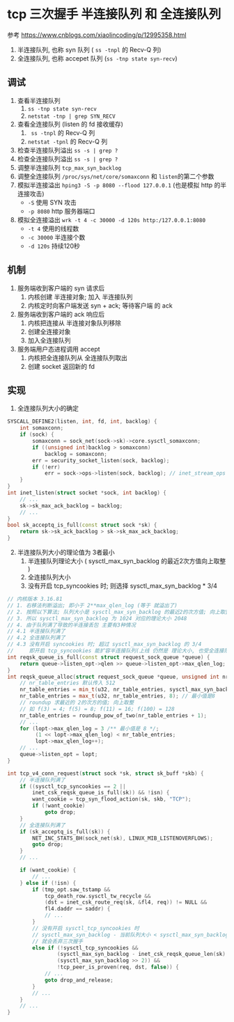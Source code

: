 # tcp 三次握手 半连接队列 和 全连接队列
参考 https://www.cnblogs.com/xiaolincoding/p/12995358.html
1. 半连接队列, 也称 syn 队列 ( `ss -tnpl` 的 Recv-Q 列)
2. 全连接队列, 也称 accepet 队列 (`ss -tnp state syn-recv`)

## 调试
1. 查看半连接队列
    1. `ss -tnp state syn-recv`
    2. `netstat -tnp | grep SYN_RECV`
2. 查看全连接队列 (listen 的 fd 接收缓存)
    1. ` ss -tnpl` 的 Recv-Q 列
    2. `netstat -tpnl` 的 Recv-Q 列
3. 检查半连接队列溢出 `ss -s | grep ?`
4. 检查全连接队列溢出 `ss -s | grep ?`
5. 调整半连接队列 `tcp_max_syn_backlog`
6. 调整全连接队列 `/proc/sys/net/core/somaxconn` 和 `listen`的第二个参数
7. 模拟半连接溢出 `hping3 -S -p 8080 --flood 127.0.0.1` (也是模拟 http 的半连接攻击)
    + `-S` 使用 SYN 攻击
    + `-p 8080` http 服务器端口
8. 模拟全连接溢出 `wrk -t 4 -c 30000 -d 120s http:/127.0.0.1:8080`
    + `-t 4` 使用的线程数
    + `-c 30000` 半连接个数
    + `-d 120s` 持续120秒
 
## 机制
1. 服务端收到客户端的 syn 请求后
    1. 内核创建 半连接对象; 加入 半连接队列
    2. 内核定时向客户端发送 syn + ack; 等待客户端 的 ack
2. 服务端收到客户端的 ack 响应后
    1. 内核把连接从 半连接对象队列移除
    2. 创建全连接对象
    3. 加入全连接队列
3. 服务端用户态进程调用 accept
    1. 内核把全连接队列从 全连接队列取出
    2. 创建 socket 返回新的 fd

## 实现
1. 全连接队列大小的确定
```c++
SYSCALL_DEFINE2(listen, int, fd, int, backlog) {
    int somaxconn;
    if (sock) {
        somaxconn = sock_net(sock->sk)->core.sysctl_somaxconn;
        if ((unsigned int)backlog > somaxconn)
            backlog = somaxconn;
        err = security_socket_listen(sock, backlog);
        if (!err) 
            err = sock->ops->listen(sock, backlog); // inet_stream_ops .listen = inet_listen;
    }
}
int inet_listen(struct socket *sock, int backlog) {
    // ...
    sk->sk_max_ack_backlog = backlog;
    // ...
}
bool sk_acceptq_is_full(const struct sock *sk) {
    return sk->sk_ack_backlog > sk->sk_max_ack_backlog;
}
```
2. 半连接队列大小的理论值为 3者最小
    1. 半连接队列理论大小 ( sysctl_max_syn_backlog 的最近2次方值向上取整 )
    2. 全连接队列大小
    3. 没有开启 tcp_syncookies 时; 则选择 sysctl_max_syn_backlog * 3/4
```c++
// 内核版本 3.16.81
// 1. 右移法判断溢出; 即小于 2**max_qlen_log (等于 就溢出了)
// 2. 按照以下算法; 队列大小是 sysctl_max_syn_backlog 的最近2的次方值; 向上取整
// 3. 所以 sysctl_max_syn_backlog 为 1024 对应的理论大小 2048
// 4. 由于队列满了导致的半连接丢包 主要有3种情况
// 4.1 半连接队列满了
// 4.2 全连接队列满了
// 4.3 没有开启 syncookies 时; 超过 sysctl_max_syn_backlog 的 3/4
//     即开启 tcp_syncookies 能扩容半连接队列(上线 仍然是 理论大小, 也受全连接队列限制)
int reqsk_queue_is_full(const struct request_sock_queue *queue) {
    return queue->listen_opt->qlen >> queue->listen_opt->max_qlen_log;
}
int reqsk_queue_alloc(struct request_sock_queue *queue, unsigned int nr_table_entries) {
    // nr_table_entries 默认传入 512
    nr_table_entries = min_t(u32, nr_table_entries, sysctl_max_syn_backlog);
    nr_table_entries = max_t(u32, nr_table_entries, 8); // 最小值是8
    // roundup 求最近的 2的次方的值; 向上取整
    // 如 f(3) = 4; f(5) = 8; f(11) = 16; f(100) = 128
    nr_table_entries = roundup_pow_of_two(nr_table_entries + 1);
    // ...
    for (lopt->max_qlen_log = 3 /** 最小值是 8 */;
         (1 << lopt->max_qlen_log) < nr_table_entries;
         lopt->max_qlen_log++);
    // ...
    queue->listen_opt = lopt;
}

int tcp_v4_conn_request(struct sock *sk, struct sk_buff *skb) {
    // 半连接队列满了
    if ((sysctl_tcp_syncookies == 2 ||
        inet_csk_reqsk_queue_is_full(sk)) && !isn) {
        want_cookie = tcp_syn_flood_action(sk, skb, "TCP");
        if (!want_cookie)
            goto drop;
    }
    // 全连接队列满了
    if (sk_acceptq_is_full(sk)) {
        NET_INC_STATS_BH(sock_net(sk), LINUX_MIB_LISTENOVERFLOWS);
        goto drop;
    }
    // ...

    if (want_cookie) {
        // ...
    } else if (!isn) {
        if (tmp_opt.saw_tstamp &&
            tcp_death_row.sysctl_tw_recycle &&
            (dst = inet_csk_route_req(sk, &fl4, req)) != NULL &&
            fl4.daddr == saddr) {
            // ...
        }
        // 没有开启 sysctl_tcp_syncookies 时
        // sysctl_max_syn_backlog - 当前队列大小 < sysctl_max_syn_backlog 的 1/4
        // 就会丢弃三次握手
        else if (!sysctl_tcp_syncookies &&
                (sysctl_max_syn_backlog - inet_csk_reqsk_queue_len(sk) <
                (sysctl_max_syn_backlog >> 2)) &&
                !tcp_peer_is_proven(req, dst, false)) {
            // ...
            goto drop_and_release;
        }
        // ...
    }
    // ...
}
```